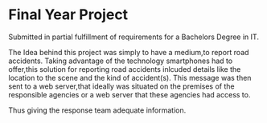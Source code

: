 # Final Year Project
Submitted in partial fulfillment of requirements for a Bachelors Degree in IT.


The Idea behind this project was simply to have a medium,to report road accidents.
Taking advantage of the technology smartphones had to offer,this solution for reporting road accidents inlcuded details like the location to the scene and the kind of accident(s).
This message was then sent to a web server,that ideally was situated on the premises of the responsible agencies or a web server that these agencies had access to.

Thus giving the response team adequate information.
